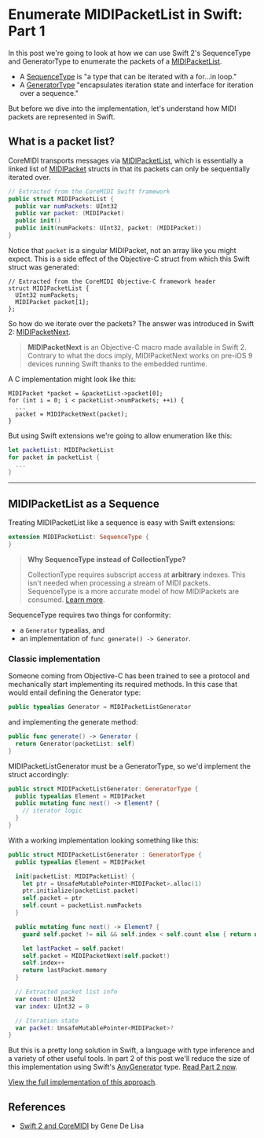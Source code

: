 # Enumerate MIDIPacketList in Swift: Part 1

In this post we're going to look at how we can use Swift 2's SequenceType and GeneratorType to enumerate the packets of a [MIDIPacketList].

- A [SequenceType] is "a type that can be iterated with a for...in loop."
- A [GeneratorType] "encapsulates iteration state and interface for iteration over a sequence."

But before we dive into the implementation, let's understand how MIDI packets are represented in Swift.

## What is a packet list?

CoreMIDI transports messages via [MIDIPacketList], which is essentially a linked list of [MIDIPacket] structs in that its packets can only be sequentially iterated over.

```swift
// Extracted from the CoreMIDI Swift framework
public struct MIDIPacketList {
  public var numPackets: UInt32
  public var packet: (MIDIPacket)
  public init()
  public init(numPackets: UInt32, packet: (MIDIPacket))
}
```

Notice that `packet` is a singular MIDIPacket, not an array like you might expect. This is a side effect of the Objective-C struct from which this Swift struct was generated:

```objc
// Extracted from the CoreMIDI Objective-C framework header
struct MIDIPacketList {
  UInt32 numPackets;	
  MIDIPacket packet[1];
};
```

So how do we iterate over the packets? The answer was introduced in Swift 2: [MIDIPacketNext].

> **MIDIPacketNext** is an Objective-C macro made available in Swift 2. Contrary to what the docs imply, MIDIPacketNext works on pre-iOS 9 devices running Swift thanks to the embedded runtime.

A C implementation might look like this:

```objc
MIDIPacket *packet = &packetList->packet[0];
for (int i = 0; i < packetList->numPackets; ++i) {
  ...
  packet = MIDIPacketNext(packet);
}
```

But using Swift extensions we're going to allow enumeration like this:

```swift
let packetList: MIDIPacketList
for packet in packetList {
  ...
}
```

---

## MIDIPacketList as a Sequence

Treating MIDIPacketList like a sequence is easy with Swift extensions:

```swift
extension MIDIPacketList: SequenceType {
}
```

> **Why SequenceType instead of CollectionType?**
>
> CollectionType requires subscript access at **arbitrary** indexes. This isn't needed when processing a stream of MIDI packets. SequenceType is a more accurate model of how MIDIPackets are consumed. [Learn more](http://stackoverflow.com/questions/30565875/what-is-the-difference-between-sequencetype-and-collectiontype-in-swift).

SequenceType requires two things for conformity:

- a `Generator` typealias, and
- an implementation of `func generate() -> Generator`.

### Classic implementation

Someone coming from Objective-C has been trained to see a protocol and mechanically start implementing its required methods. In this case that would entail defining the Generator type:

```swift
public typealias Generator = MIDIPacketListGenerator
```

and implementing the generate method:

```swift
public func generate() -> Generator {
  return Generator(packetList: self)
}
```

MIDIPacketListGenerator must be a GeneratorType, so we'd implement the struct accordingly:

```swift
public struct MIDIPacketListGenerator: GeneratorType {
  public typealias Element = MIDIPacket
  public mutating func next() -> Element? {
    // iterator logic
  }
}
```

With a working implementation looking something like this:

```swift
public struct MIDIPacketListGenerator : GeneratorType {
  public typealias Element = MIDIPacket

  init(packetList: MIDIPacketList) {
    let ptr = UnsafeMutablePointer<MIDIPacket>.alloc(1)
    ptr.initialize(packetList.packet)
    self.packet = ptr
    self.count = packetList.numPackets
  }

  public mutating func next() -> Element? {
    guard self.packet != nil && self.index < self.count else { return nil }

    let lastPacket = self.packet!
    self.packet = MIDIPacketNext(self.packet!)
    self.index++
    return lastPacket.memory
  }

  // Extracted packet list info
  var count: UInt32
  var index: UInt32 = 0

  // Iteration state
  var packet: UnsafeMutablePointer<MIDIPacket>?
}
```

But this is a pretty long solution in Swift, a language with type inference and a variety of other useful tools. In part 2 of this post we'll reduce the size of this implementation using Swift's [AnyGenerator] type. [Read Part 2 now](http://design.featherless.software/enumerate-midipacketlist-in-swift-part-2/).

[View the full implementation of this approach](https://gist.github.com/jverkoey/defb7f9f3578d5cb3ff3/2055e0ec9f854b4511e799d15411886242e68ea5).

## References

- [Swift 2 and CoreMIDI](http://www.rockhoppertech.com/blog/swift-2-and-coremidi/) by Gene De Lisa

[MIDIPacketList]: https://developer.apple.com/documentation/coremidi/midipacketlist
[MIDIPacket]: https://developer.apple.com/documentation/coremidi/midipacket
[SequenceType]: http://swiftdoc.org/v2.0/protocol/SequenceType/
[GeneratorType]: http://swiftdoc.org/v2.0/protocol/GeneratorType/
[MIDIPacketNext]: https://developer.apple.com/documentation/coremidi/1495178-midipacketnext
[AnyGenerator]: http://swiftdoc.org/v2.0/type/AnyGenerator/
